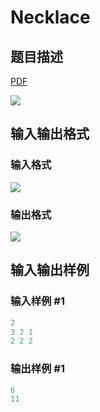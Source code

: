 # Necklace

## 题目描述

[problemUrl]: https://uva.onlinejudge.org/index.php?option=com_onlinejudge&Itemid=8&category=24&page=show_problem&problem=2222

[PDF](https://uva.onlinejudge.org/external/112/p11255.pdf)

![](https://cdn.luogu.com.cn/upload/vjudge_pic/UVA11255/00e9a2c81c6dd1ac170ca9fbc79a445d90fd2aab.png)

## 输入输出格式

### 输入格式

![](https://cdn.luogu.com.cn/upload/vjudge_pic/UVA11255/3151a2693bc8700cdf16fb5200deb393ed979228.png)

### 输出格式

![](https://cdn.luogu.com.cn/upload/vjudge_pic/UVA11255/6c55e29b7103d67321e9d3c00a10a91abc76aa13.png)

## 输入输出样例

### 输入样例 #1

```cpp
2
3 2 1
2 2 2
```


### 输出样例 #1

```cpp
6
11
```



